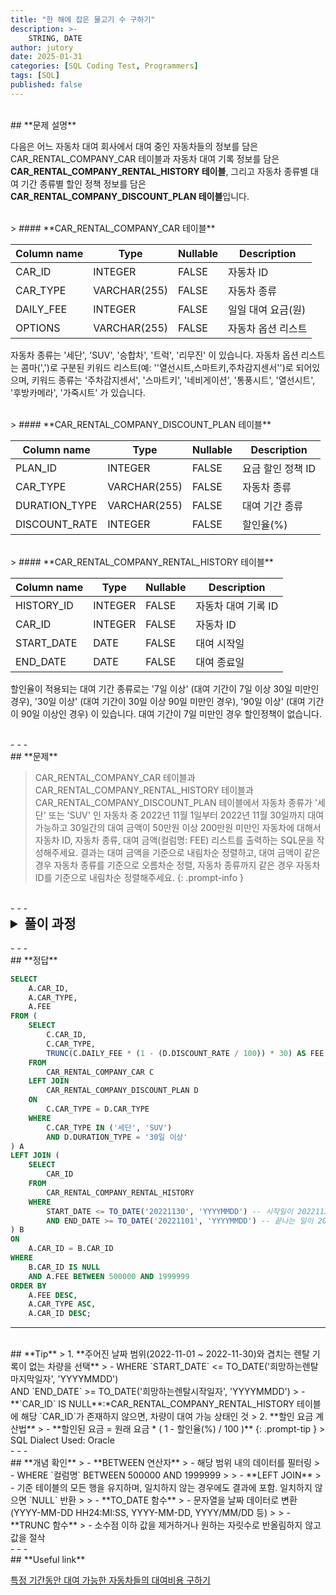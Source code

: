 ```yaml
---
title: "한 해에 잡은 물고기 수 구하기"
description: >-
    STRING, DATE
author: jutory
date: 2025-01-31
categories: [SQL Coding Test, Programmers]
tags: [SQL]
published: false
---
```

<br>
## **문제 설명**

다음은 어느 자동차 대여 회사에서 대여 중인 자동차들의 정보를 담은 CAR_RENTAL_COMPANY_CAR 테이블과 자동차 대여 기록 정보를 담은 **CAR_RENTAL_COMPANY_RENTAL_HISTORY 테이블**, 그리고 자동차 종류별 대여 기간 종류별 할인 정책 정보를 담은 **CAR_RENTAL_COMPANY_DISCOUNT_PLAN 테이블**입니다.

<br>
> #### **CAR_RENTAL_COMPANY_CAR 테이블**

| Column name | Type          | Nullable | Description                 |
|-------------|---------------|----------|-----------------------------|
| CAR_ID      | INTEGER       | FALSE    | 자동차 ID                  |
| CAR_TYPE    | VARCHAR(255)  | FALSE    | 자동차 종류                |
| DAILY_FEE   | INTEGER       | FALSE    | 일일 대여 요금(원)         |
| OPTIONS     | VARCHAR(255)  | FALSE    | 자동차 옵션 리스트         |

자동차 종류는 '세단', 'SUV', '승합차', '트럭', '리무진' 이 있습니다. 자동차 옵션 리스트는 콤마(',')로 구분된 키워드 리스트(예: ''열선시트,스마트키,주차감지센서'')로 되어있으며, 키워드 종류는 '주차감지센서', '스마트키', '네비게이션', '통풍시트', '열선시트', '후방카메라', '가죽시트' 가 있습니다.

<br>
> #### **CAR_RENTAL_COMPANY_DISCOUNT_PLAN 테이블**

| Column name   | Type          | Nullable | Description              |
|---------------|---------------|----------|--------------------------|
| PLAN_ID       | INTEGER       | FALSE    | 요금 할인 정책 ID       |
| CAR_TYPE      | VARCHAR(255)  | FALSE    | 자동차 종류             |
| DURATION_TYPE | VARCHAR(255)  | FALSE    | 대여 기간 종류          |
| DISCOUNT_RATE | INTEGER       | FALSE    | 할인율(%)               |

<br>
> #### **CAR_RENTAL_COMPANY_RENTAL_HISTORY 테이블**

| Column name | Type    | Nullable | Description         |
|-------------|---------|----------|---------------------|
| HISTORY_ID  | INTEGER | FALSE    | 자동차 대여 기록 ID |
| CAR_ID      | INTEGER | FALSE    | 자동차 ID          |
| START_DATE  | DATE    | FALSE    | 대여 시작일         |
| END_DATE    | DATE    | FALSE    | 대여 종료일         |

할인율이 적용되는 대여 기간 종류로는 '7일 이상' (대여 기간이 7일 이상 30일 미만인 경우), '30일 이상' (대여 기간이 30일 이상 90일 미만인 경우), '90일 이상' (대여 기간이 90일 이상인 경우) 이 있습니다. 대여 기간이 7일 미만인 경우 할인정책이 없습니다.

<br>
- - -
<br>
## **문제**

> CAR_RENTAL_COMPANY_CAR 테이블과 CAR_RENTAL_COMPANY_RENTAL_HISTORY 테이블과 CAR_RENTAL_COMPANY_DISCOUNT_PLAN 테이블에서 자동차 종류가 '세단' 또는 'SUV' 인 자동차 중 2022년 11월 1일부터 2022년 11월 30일까지 대여 가능하고 30일간의 대여 금액이 50만원 이상 200만원 미만인 자동차에 대해서 자동차 ID, 자동차 종류, 대여 금액(컬럼명: FEE) 리스트를 출력하는 SQL문을 작성해주세요. 결과는 대여 금액을 기준으로 내림차순 정렬하고, 대여 금액이 같은 경우 자동차 종류를 기준으로 오름차순 정렬, 자동차 종류까지 같은 경우 자동차 ID를 기준으로 내림차순 정렬해주세요.
{: .prompt-info }

<br>
- - -
<br>
<details>
  <summary style="font-size: 1.5em; font-weight: bold;">풀이 과정</summary>
<div markdown="1">

1. **조건 확인**  
   - 자동차 종류는 `세단` 또는(OR) `SUV`
   - 2022년 11월 1일부터 11월 30일까지 대여 가능해야 함
   - 30일간 대여 금액이 50만 원 이상, 200만 원 미만이어야 함

2. **대여 가능한 자동차 찾기**  
   - 먼저 이미 대여 중인 자동차를 제외하기 위해 해당 기간(11월 1일~30일)과 겹치는 기록이 없는 데이터 찾기
   - 이를 위해 **LEFT JOIN** 사용하고, 대여 기록이 없는 경우를 필터링 (B.`CAR_ID` IS NULL)
   - **LEFT JOIN** 선택 이유: 대여 가능한 자동차를 포함하면서 대여 기록이 없는 경우를 찾아야 하기 때문에 기준 테이블의 모든 데이터를 유지하기 위해

3. **자동차 종류 필터링**  
   - C.`CAR_TYPE` IN ('세단', 'SUV') 조건으로 필요한 데이터를 걸러내자

4. **30일 대여 금액 계산하기**  
   - 대여 금액은 `DAILY_FEE`에 30일을 곱한 뒤, **(1 - 할인율/100)**을 곱함
   - 할인율은 CAR_RENTAL_COMPANY_DISCOUNT_PLAN 테이블에서 가져오고, 30일 이상 대여 조건에 맞는 할인율(`DURATION_TYPE` = '30일 이상')만 선택
   - 마지막으로 소수점을 제거하기 위해 **TRUNC** 사용하여 정수화
   - **LEFT JOIN** 선택 이유: 모든 차량이 할인 정책을 가지는 것은 아니므로, 할인 정책이 없는 차량도 결과에 포함되기 위해

5. **대여 금액 조건 만족 여부 확인**  
   - 계산된 금액 중에서 50만 원 이상, 200만 원 미만인 경우만 선택 
   - **A.`FEE` BETWEEN 500000 AND 1999999** 조건 추가

6. **결과 정렬**
   - 정렬 기준에 따라 **ORDER BY**로 결과 정렬
       - `TOTAL_PRICE`를 기준으로 내림차순
       - 대여 금액이 같을 경우 `CAR_TYPE` 기준으로 오름차순
       - 자동차 종류까지 같으면 `CAR_ID` 기준으로 내림차순

7. **최종 결과 출력**  
   - 최종적으로 `CAR_ID`, `CAR_TYPE`, `FEE`만 출력

* **_교훈_**
   - 문제의 테이블 순서대로 JOIN 할 필요 없다. 효율적인 흐름... 띵킹 플리즈 주영..
   - 하나하나, 차근차근 조건 만족시키자..
</div>
</details>

<br>
- - -
<br>
## **정답**

```sql
SELECT 
    A.CAR_ID,  
    A.CAR_TYPE,
    A.FEE
FROM (
    SELECT 
        C.CAR_ID,
        C.CAR_TYPE,
        TRUNC(C.DAILY_FEE * (1 - (D.DISCOUNT_RATE / 100)) * 30) AS FEE
    FROM 
        CAR_RENTAL_COMPANY_CAR C
    LEFT JOIN 
        CAR_RENTAL_COMPANY_DISCOUNT_PLAN D
    ON 
        C.CAR_TYPE = D.CAR_TYPE
    WHERE 
        C.CAR_TYPE IN ('세단', 'SUV')
        AND D.DURATION_TYPE = '30일 이상'
) A
LEFT JOIN (
    SELECT 
        CAR_ID
    FROM 
        CAR_RENTAL_COMPANY_RENTAL_HISTORY
    WHERE 
        START_DATE <= TO_DATE('20221130', 'YYYYMMDD') -- 시작일이 20221130보다 이전이거나 같아야 함
        AND END_DATE >= TO_DATE('20221101', 'YYYYMMDD') -- 끝나는 일이 20221101보다 크거나 같아야 함
) B
ON 
    A.CAR_ID = B.CAR_ID
WHERE 
    B.CAR_ID IS NULL 
    AND A.FEE BETWEEN 500000 AND 1999999 
ORDER BY 
    A.FEE DESC,
    A.CAR_TYPE ASC, 
    A.CAR_ID DESC;  
```

- - -
<br>
## **Tip**
> 1. **주어진 날짜 범위(2022-11-01 ~ 2022-11-30)와 겹치는 렌탈 기록이 없는 차량을 선택**  
>    - WHERE `START_DATE` <= TO_DATE('희망하는렌탈마지막일자', 'YYYYMMDD') <br> AND `END_DATE` >= TO_DATE('희망하는렌탈시작일자', 'YYYYMMDD')
>    - **`CAR_ID` IS NULL**:*CAR_RENTAL_COMPANY_RENTAL_HISTORY 테이블에 해당 `CAR_ID`가 존재하지 않으면, 차량이 대여 가능 상태인 것
> 2. **할인 요금 계산법**
>    - **할인된 요금 = 원래 요금 * ( 1 - 할인율(%) / 100 )**
{: .prompt-tip }
> SQL Dialect Used: Oracle

<br>
- - -
<br>
## **개념 확인**
> - **BETWEEN 연산자**
>    - 해당 범위 내의 데이터를 필터링
>    - WHERE `컬럼명` BETWEEN 500000 AND 1999999
> 
> - **LEFT JOIN**
>    - 기준 테이블의 모든 행을 유지하며, 일치하지 않는 경우에도 결과에 포함. 일치하지 않으면 `NULL` 반환
> 
> - **TO_DATE 함수**
>    - 문자열을 날짜 데이터로 변환 (YYYY-MM-DD HH24:MI:SS, YYYY-MM-DD, YYYY/MM/DD 등)
> 
> - **TRUNC 함수**
>    - 소수점 이하 값을 제거하거나 원하는 자릿수로 반올림하지 않고 값을 절삭

<br>
- - -
<br>
## **Useful link**

[특정 기간동안 대여 가능한 자동차들의 대여비용 구하기](https://school.programmers.co.kr/learn/courses/30/lessons/157339)